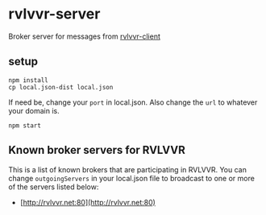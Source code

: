 # rvlvvr-server

Broker server for messages from [rvlvvr-client](https://github.com/rvlvvr/rvlvvr-client)

## setup

    npm install
    cp local.json-dist local.json

If need be, change your `port` in local.json. Also change the `url` to whatever your domain is.

    npm start

## Known broker servers for RVLVVR

This is a list of known brokers that are participating in RVLVVR. You can change `outgoingServers` in your local.json file to broadcast to one or more of the servers listed below:

* [http://rvlvvr.net:80](http://rvlvvr.net:80)
